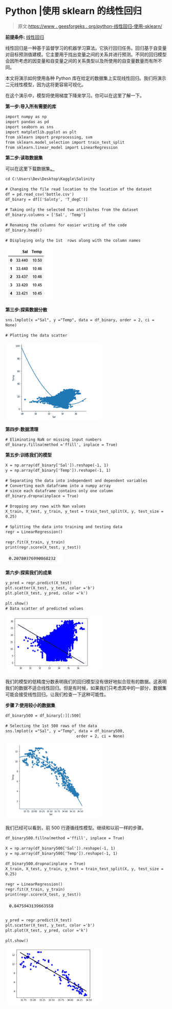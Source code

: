 # Python |使用 sklearn 的线性回归

> 原文:[https://www . geesforgeks . org/python-线性回归-使用-sklearn/](https://www.geeksforgeeks.org/python-linear-regression-using-sklearn/)

**前提条件:** [线性回归](https://www.geeksforgeeks.org/ml-linear-regression/)

线性回归是一种基于监督学习的机器学习算法。它执行回归任务。回归基于自变量对目标预测值建模。它主要用于找出变量之间的关系并进行预测。不同的回归模型会因所考虑的因变量和自变量之间的关系类型以及所使用的自变量数量而有所不同。

本文将演示如何使用各种 Python 库在给定的数据集上实现线性回归。我们将演示二元线性模型，因为这将更容易可视化。

在这个演示中，模型将使用梯度下降来学习。你可以在这里了解一下。

**第一步:导入所有需要的库**

```
import numpy as np
import pandas as pd
import seaborn as sns
import matplotlib.pyplot as plt
from sklearn import preprocessing, svm
from sklearn.model_selection import train_test_split
from sklearn.linear_model import LinearRegression
```

**第二步:读取数据集**

可以在这里下载数据集[。](https://www.kaggle.com/sohier/calcofi)

```
cd C:\Users\Dev\Desktop\Kaggle\Salinity

# Changing the file read location to the location of the dataset
df = pd.read_csv('bottle.csv')
df_binary = df[['Salnty', 'T_degC']]

# Taking only the selected two attributes from the dataset
df_binary.columns = ['Sal', 'Temp']

# Renaming the columns for easier writing of the code
df_binary.head()

# Displaying only the 1st  rows along with the column names
```

![](img/8a2d80a5b5823dc165c0764223908b47.png)

**第三步:探索数据分散**

```
sns.lmplot(x ="Sal", y ="Temp", data = df_binary, order = 2, ci = None)

# Plotting the data scatter
```

![](img/c9d304ab60dcdf47908680cebf34fd92.png)

**第四步:数据清理**

```
# Eliminating NaN or missing input numbers
df_binary.fillna(method ='ffill', inplace = True)
```

**第五步:训练我们的模型**

```
X = np.array(df_binary['Sal']).reshape(-1, 1)
y = np.array(df_binary['Temp']).reshape(-1, 1)

# Separating the data into independent and dependent variables
# Converting each dataframe into a numpy array 
# since each dataframe contains only one column
df_binary.dropna(inplace = True)

# Dropping any rows with Nan values
X_train, X_test, y_train, y_test = train_test_split(X, y, test_size = 0.25)

# Splitting the data into training and testing data
regr = LinearRegression()

regr.fit(X_train, y_train)
print(regr.score(X_test, y_test))
```

![](img/1a2cbfb45e78ef0b967010c540a45c84.png)

**第六步:探索我们的成果**

```
y_pred = regr.predict(X_test)
plt.scatter(X_test, y_test, color ='b')
plt.plot(X_test, y_pred, color ='k')

plt.show()
# Data scatter of predicted values
```

![](img/f856d713fa6128d72598edf42176c25d.png)

我们的模型的低精度分数表明我们的回归模型没有很好地拟合现有的数据。这表明我们的数据不适合线性回归。但是有时候，如果我们只考虑其中的一部分，数据集可能会接受线性回归。让我们检查一下这种可能性。

**步骤 7:使用较小的数据集**

```
df_binary500 = df_binary[:][:500]

# Selecting the 1st 500 rows of the data
sns.lmplot(x ="Sal", y ="Temp", data = df_binary500,
                               order = 2, ci = None)
```

![](img/e3a46eb66a7dfbdc5f2dd24bc57d069f.png)

我们已经可以看到，前 500 行遵循线性模型。继续和以前一样的步骤。

```
df_binary500.fillna(method ='ffill', inplace = True)

X = np.array(df_binary500['Sal']).reshape(-1, 1)
y = np.array(df_binary500['Temp']).reshape(-1, 1)

df_binary500.dropna(inplace = True)
X_train, X_test, y_train, y_test = train_test_split(X, y, test_size = 0.25)

regr = LinearRegression()
regr.fit(X_train, y_train)
print(regr.score(X_test, y_test))
```

![](img/18e632576d2da6e271a7c5c913fb7c24.png)

```
y_pred = regr.predict(X_test)
plt.scatter(X_test, y_test, color ='b')
plt.plot(X_test, y_pred, color ='k')

plt.show()
```

![](img/7618e84742eff335c00b81fe102fb92e.png)